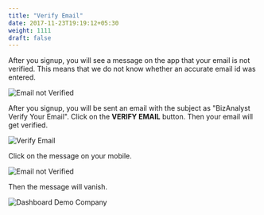 ```yaml
---
title: "Verify Email"
date: 2017-11-23T19:19:12+05:30
weight: 1111
draft: false
---
```


After you signup, you will see a message on the app that your email is not verified. This means that we do not know whether an accurate email id was entered.

![Email not Verified](../../../images/android/email_not_verified.png "Email not Verified")

After you signup, you will be sent an email with the subject as "BizAnalyst Verify Your Email". Click on the **VERIFY EMAIL** button. Then your email will get verified.

![Verify Email](../../../images/android/verify_email.png "Verify Email")

Click on the message on your mobile.

![Email not Verified](../../../images/android/email_not_verified.png "Email not Verified")

Then the message will vanish.

![Dashboard Demo Company](../../../images/android/demo_dashboard.png "Dashboard Demo Company")